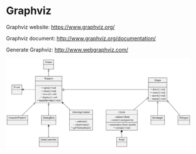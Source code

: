 # Graphviz

Graphviz website: https://www.graphviz.org/

Graphviz document: http://www.graphviz.org/documentation/

Generate Graphviz: http://www.webgraphviz.com/

![image](test.png)
